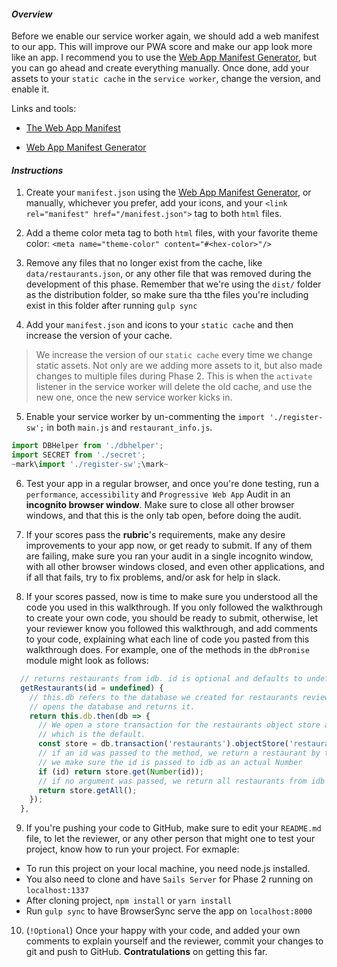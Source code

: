 #### _Overview_

Before we enable our service worker again, we should add a web manifest to our app. This will improve our PWA score and make our app look more like an app. I recommend you to use the [Web App Manifest Generator](https://app-manifest.firebaseapp.com/), but you can go ahead and create everything manually. Once done, add your assets to your `static cache` in the `service worker`, change the version, and enable it.

Links and tools:

* [The Web App Manifest](https://developers.google.com/web/fundamentals/web-app-manifest/)

* [Web App Manifest Generator](https://app-manifest.firebaseapp.com/)


#### _Instructions_

1. Create your `manifest.json` using the [Web App Manifest Generator](https://app-manifest.firebaseapp.com/), or manually, whichever you prefer, add your icons, and your `<link rel="manifest" href="/manifest.json">` tag to both `html` files.

2. Add a theme color meta tag to both `html` files, with your favorite theme color: `<meta name="theme-color" content="#<hex-color>"/>`

3. Remove any files that no longer exist from the cache, like `data/restaurants.json`, or any other file that was removed during the development of this phase. Remember that we're using the `dist/` folder as the distribution folder, so make sure tha tthe files you're including exist in this folder after running `gulp sync`

4. Add your `manifest.json` and icons to your `static cache` and then increase the version of your cache.
> We increase the version of our `static cache` every time we change static assets. Not only are we adding more assets to it, but also made changes to multiple files during Phase 2. This is when the `activate` listener in the service worker will delete the old cache, and use the new one, once the new service worker kicks in.

5. Enable your service worker by un-commenting the `import './register-sw';` in both `main.js` and `restaurant_info.js`.
```javascript
import DBHelper from './dbhelper';
import SECRET from './secret';
~mark\import './register-sw';\mark~
```

6. Test your app in a regular browser, and once you're done testing, run a `performance`, `accessibility` and `Progressive Web App` Audit in an **incognito browser window**. Make sure to close all other browser windows, and that this is the only tab open, before doing the audit. 

7. If your scores pass the **rubric**'s requirements, make any desire improvements to your app now, or get ready to submit. If any of them are failing, make sure you ran your audit in a single incognito window, with all other browser windows closed, and even other applications, and if all that fails, try to fix problems, and/or ask for help in slack.

8. If your scores passed, now is time to make sure you understood all the code you used in this walkthrough. If you only followed the walkthrough to create your own code, you should be ready to submit, otherwise, let your reviewer know you followed this walkthrough, and add comments to your code, explaining what each line of code you pasted from this walkthrough does. For example, one of the methods in the `dbPromise` module might look as follows:

```javascript
  // returns restaurants from idb. id is optional and defaults to undefined
  getRestaurants(id = undefined) {
    // this.db refers to the database we created for restaurants reviews. This 
    // opens the database and returns it.
    return this.db.then(db => {
      // We open a store transaction for the restaurants object store as readonly,
      // which is the default.
      const store = db.transaction('restaurants').objectStore('restaurants');
      // if an id was passed to the method, we return a restaurant by that id
      // we make sure the id is passed to idb as an actual Number
      if (id) return store.get(Number(id));
      // if no argument was passed, we return all restaurants from idb
      return store.getAll();
    });
  },
```

9. If you're pushing your code to GitHub, make sure to edit your `README.md` file, to let the reviewer, or any other person that might one to test your project, know how to  run your project. For exmaple:
  * To run this project on your local machine, you need node.js installed.
  * You also need to clone and have `Sails Server` for Phase 2 <link here> running on `localhost:1337`
  * After cloning project, `npm install` or `yarn install`
  * Run `gulp sync` to have BrowserSync serve the app on `localhost:8000`

10. (`!Optional`) Once your happy with your code, and added your own comments to explain yourself and the reviewer, commit your changes to git and push to GitHub. **Contratulations** on getting this far.
